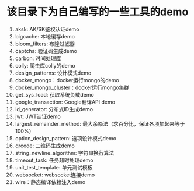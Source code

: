 # 该目录下为自己编写的一些工具的demo

1. aksk: AK/SK鉴权认证demo
2. bigcache: 本地缓存demo
3. bloom_filters: 布隆过滤器
4. captcha: 验证码生成demo
5. carbon: 时间处理库
6. colly: 爬虫库colly的demo
6. design_patterns: 设计模式demo
7. docker_mongo：docker运行mongo的demo
8. docker_mongo_cluster：docker运行mongo集群
9. get_sys_load: 获取系统负载demo
10. google_transaction: Google翻译API demo
11. id_generator: 分布式ID生成demo
12. jwt: JWT认证demo
13. largest_remainder_method: 最大余额法（求百分比，保证各项加起来等于100%）
14. option_design_pattern: 选项设计模式demo
15. qrcode: 二维码生成demo
16. string_newline_algorithm: 字符串换行算法 
17. timeout_task: 任务超时处理demo 
18. unit_test_template: 单元测试模板 
19. websocket: websocket连接demo 
20. wire：静态编译依赖注入demo